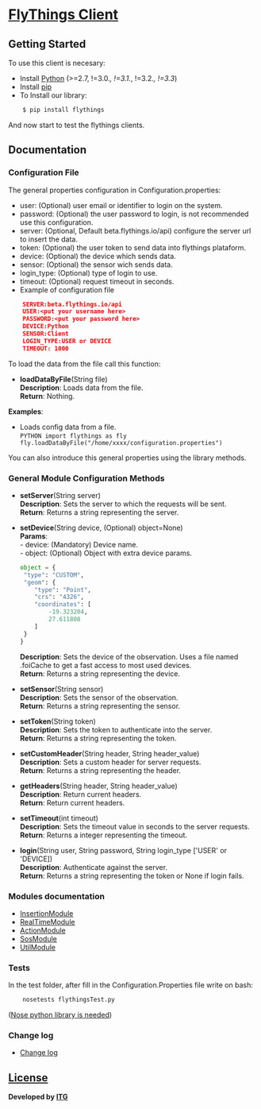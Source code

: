 
# [FlyThings Client](http://flythings.io) 
## Getting Started  
  
To use this client is necesary:  
*  Install [Python](https://www.python.org/) (>=2.7, !=3.0.*, !=3.1.*, !=3.2.*, !=3.3*) 
* Install [pip](https://pypi.python.org/pypi/pip?)  
* To Install our library:  
```BASH  
    $ pip install flythings   
````  
  
And now start to test the flythings clients.  
  
## Documentation  
  
### Configuration File  
The general properties configuration in Configuration.properties:  
* user: (Optional) user email or identifier to login on the system.  
* password: (Optional) the user password to login, is not recommended use this configuration.  
* server: (Optional, Default beta.flythings.io/api) configure the server url to insert the data.  
* token: (Optional) the user token to send data into flythings plataform.  
* device: (Optional) the device which sends data.  
* sensor: (Optional) the sensor wich sends data.  
* login_type: (Optional) type of login to use.
* timeout: (Optional) request timeout in seconds.
*  Example of configuration file  
```JSON  
    SERVER:beta.flythings.io/api  
    USER:<put your username here>  
    PASSWORD:<put your password here>  
    DEVICE:Python  
    SENSOR:Client  
    LOGIN_TYPE:USER or DEVICE
    TIMEOUT: 1000   
```  

To load the data from the file call this function:    
- **loadDataByFile**(String file)      
    **Description**: Loads data from the file.        
    **Return**: Nothing.  

**Examples**:  
   * Loads config data from a file.    
    ```PYTHON
        import flythings as fly
        fly.loadDataByFile("/home/xxxx/configuration.properties")
    ```  
  
You can also introduce this general properties using the library methods.  
  
### General Module Configuration Methods  
  
- **setServer**(String server)    
    **Description**: Sets the server to which the requests will be sent.      
    **Return**: Returns a string representing the server.     
      
- **setDevice**(String device, (Optional) object=None)   
     **Params**:    
      - device: (Mandatory) Device name.    
      - object: (Optional) Object with extra device params.  
    ```PYTHON
  object = {
     "type": "CUSTOM",
     "geom": {
        "type": "Point",
        "crs": "4326",
        "coordinates": [
            -19.323204,
            27.611808
        ]
     }
  }
  ```                   
    **Description**: Sets the device of the observation. Uses a file named .foiCache to get a fast access to most used devices.      
    **Return**: Returns a string representing the device.    
      
- **setSensor**(String sensor)    
    **Description**: Sets the sensor of the observation.    
    **Return**: Returns a string representing the sensor.     
      
- **setToken**(String token)   
    **Description**: Sets the token to authenticate into the server.    
    **Return**: Returns a string representing the token.  
    
- **setCustomHeader**(String header, String header_value)  
    **Description**: Sets a custom header for server requests.   
    **Return**: Returns a string representing the header.  
    
- **getHeaders**(String header, String header_value)  
    **Description**: Return current headers.   
    **Return**:  Return current headers. 
  
- **setTimeout**(int timeout)     
    **Description**: Sets the timeout value in seconds to the server requests.    
    **Return**: Returns a integer representing the timeout.  
      
- **login**(String user, String password, String login_type ['USER' or 'DEVICE])    
    **Description**: Authenticate against the server.     
    **Return**: Returns a string representing the token or None if login fails. 

 ### Modules documentation
- [InsertionModule](docs/InsertionModule.md)
- [RealTimeModule](docs/RealTimeModule.md)
- [ActionModule](docs/ActionModule.md)     
- [SosModule](docs/SosModule.md)     
- [UtilModule](docs/UtilModule.md)     
  
### Tests  
In the test folder, after fill in the Configuration.Properties file write on bash:  
  
```BASH  
    nosetests flythingsTest.py  
```  
([Nose python library is needed](http://nose.readthedocs.io/en/latest/))


### Change log
   - [Change log](changelog.md) 

## [License](LICENSE)
**Developed by [ITG](http://www.itg.es)**

 